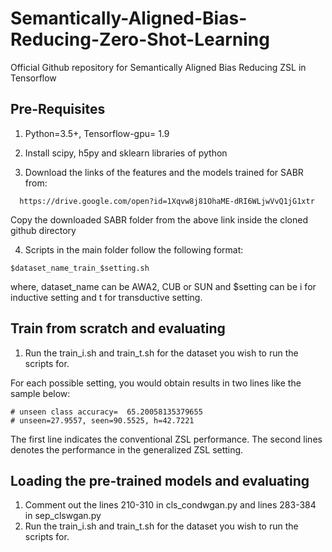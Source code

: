 # Semantically-Aligned-Bias-Reducing-Zero-Shot-Learning
Official Github repository for Semantically Aligned Bias Reducing ZSL in Tensorflow

## Pre-Requisites
1. Python=3.5+, Tensorflow-gpu= 1.9

2. Install scipy, h5py and sklearn libraries of python

3. Download the links of the features and the models trained for SABR from:
```
  https://drive.google.com/open?id=1Xqvw8j81OhaME-dRI6WLjwVvQ1jG1xtr
```
  Copy the downloaded SABR folder from the above link inside the cloned github directory

4. Scripts in the main folder follow the following format:
```
$dataset_name_train_$setting.sh
```
where, dataset_name can be AWA2, CUB or SUN
and $setting can be i for inductive setting and t for transductive setting.

## Train from scratch and evaluating

1. Run the train_i.sh and train_t.sh for the dataset you wish to run the scripts for.

For each possible setting, you would obtain results in two lines like the sample below: 
```
# unseen class accuracy=  65.20058135379655
# unseen=27.9557, seen=90.5525, h=42.7221
```
The first line indicates the conventional ZSL performance.
The second lines denotes the performance in the generalized ZSL setting.

## Loading the pre-trained models and evaluating

1. Comment out the lines 210-310 in cls_condwgan.py and lines 283-384 in sep_clswgan.py
2. Run the train_i.sh and train_t.sh for the dataset you wish to run the scripts for.

